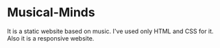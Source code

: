 # Musical-Minds
It is a static website based on music. I've used only HTML and CSS for it. Also it is a responsive website.
